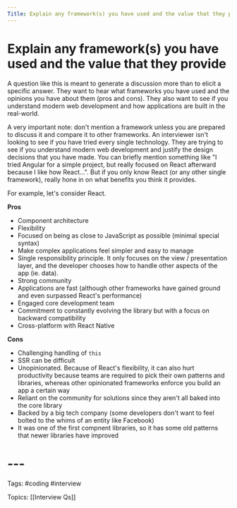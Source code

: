 ```yaml
---
Title: Explain any framework(s) you have used and the value that they provide
---
```


# Explain any framework(s) you have used and the value that they provide

A question like this is meant to generate a discussion more than to elicit a specific answer. They want to hear what frameworks you have used and the opinions you have about them (pros and cons). They also want to see if you understand modern web development and how applications are built in the real-world.

A very important note: don't mention a framework unless you are prepared to discuss it and compare it to other frameworks. An interviewer isn't looking to see if you have tried every single technology. They are trying to see if you understand modern web development and justify the design decisions that you have made. You can briefly mention something like "I tried Angular for a simple project, but really focused on React afterward because I like how React...". But if you only know React (or any other single framework), really hone in on what benefits you think it provides.

For example, let's consider React.

**Pros**

-   Component architecture
-   Flexibility
-   Focused on being as close to JavaScript as possible (minimal special syntax)
-   Make complex applications feel simpler and easy to manage
-   Single responsibility principle. It only focuses on the view / presentation layer, and the developer chooses how to handle other aspects of the app (ie. data).
-   Strong community
-   Applications are fast (although other frameworks have gained ground and even surpassed React's performance)
-   Engaged core development team
-   Commitment to constantly evolving the library but with a focus on backward compatibility
-   Cross-platform with React Native

**Cons**

-   Challenging handling of `this`
-   SSR can be difficult
-   Unopinionated. Because of React's flexibility, it can also hurt productivity because teams are required to pick their own patterns and libraries, whereas other opinionated frameworks enforce you build an app a certain way
-   Reliant on the community for solutions since they aren't all baked into the core library
-   Backed by a big tech company (some developers don't want to feel bolted to the whims of an entity like Facebook)
-   It was one of the first compnent libraries, so it has some old patterns that newer libraries have improved
# ---

Tags: #coding #interview

Topics: [[Interview Qs]]

